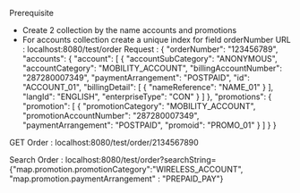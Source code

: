 Prerequisite
 - Create 2 collection by the name accounts and promotions
 - For accounts collection create a unique index for field orderNumber
URL : localhost:8080/test/order
Request : 
			{
			    "orderNumber": "123456789",
			    "accounts": {
			        "account": [
			            {
			                "accountSubCategory": "ANONYMOUS",
			                "accountCategory": "MOBILITY_ACCOUNT",
			                "billingAccountNumber": "287280007349",
			                "paymentArrangement": "POSTPAID",
			                "id": "ACCOUNT_01",
			                "billingDetail": [
			                    {
			                        "nameReference": "NAME_01"
			                    }
			                ],
			                "langId": "ENGLISH",
			                "enterpriseType": "CON"
			            }
			        ]
			    },
			    "promotions": {
			        "promotion": [
			            {
			                "promotionCategory": "MOBILITY_ACCOUNT",
			                "promotionAccountNumber": "287280007349",
			                "paymentArrangement": "POSTPAID",
			                "promoid": "PROMO_01"
			            }
			        ]
			    }
			}
			
			
GET Order : localhost:8080/test/order/2134567890

Search Order : localhost:8080/test/order?searchString={"map.promotion.promotionCategory":"WIRELESS_ACCOUNT", "map.promotion.paymentArrangement" : "PREPAID_PAY"}